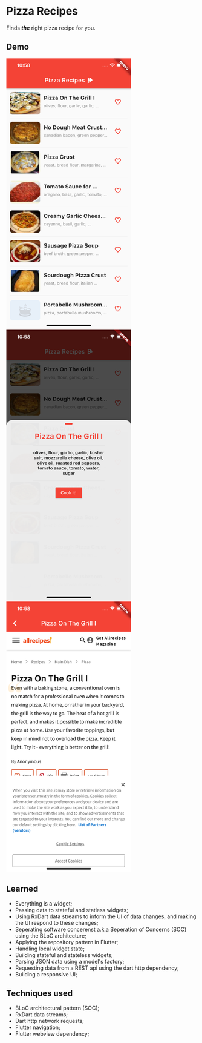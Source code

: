 # Pizza Recipes

Finds ***the*** right pizza recipe for you.

## Demo
<p float="left">
    <img src="https://github.com/DaanDirker/FlutterLearning/blob/master/pizza_recipes/demo_images/pizzas.png" width="330"/>
    <img src="https://github.com/DaanDirker/FlutterLearning/blob/master/pizza_recipes/demo_images/details.png" width="330"/>
    <img src="https://github.com/DaanDirker/FlutterLearning/blob/master/pizza_recipes/demo_images/webview.png" width="330"/>
</p>


## Learned
- Everything is a widget;
- Passing data to stateful and statless widgets;
- Using RxDart data streams to inform the UI of data changes, and making the UI respond to these changes;
- Seperating software concerenst a.k.a Seperation of Concerns (SOC) using the BLoC architecture;
- Applying the repository pattern in Flutter;
- Handling local widget state;
- Building stateful and stateless widgets;
- Parsing JSON data using a model's factory;
- Requesting data from a REST api using the dart http dependency;
- Building a responsive UI;

## Techniques used
- BLoC architectural pattern (SOC);
- RxDart data streams;
- Dart http network requests;
- Flutter navigation;
- Flutter webview dependency;
